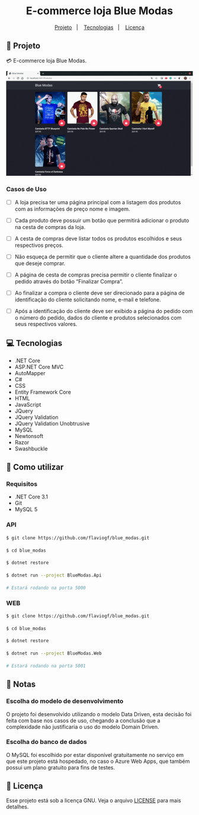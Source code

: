 <h1 align="center">
  E-commerce loja Blue Modas
</h1>

<p align="center">
  <a href="#rocket-projeto">Projeto</a>&nbsp;&nbsp;&nbsp;|&nbsp;&nbsp;&nbsp;
  <a href="#computer-tecnologias">Tecnologias</a>&nbsp;&nbsp;&nbsp;|&nbsp;&nbsp;&nbsp;
  <a href="#memo-licença">Licença</a>
</p>

## :rocket: Projeto

:credit_card: E-commerce loja Blue Modas.

<p align="center">
  <img src="./.github/web.gif" />
</p>

### Casos de Uso

- [ ] A loja precisa ter uma página principal com a listagem dos produtos com as informações de
preço nome e imagem.

- [ ] Cada produto deve possuir um botão que permitirá adicionar o produto na cesta de compras
da loja.

- [ ] A cesta de compras deve listar todos os produtos escolhidos e seus respectivos preços.

- [ ] Não esqueça de permitir que o cliente altere a quantidade dos produtos que deseje comprar.

- [ ] A página de cesta de compras precisa permitir o cliente finalizar o pedido através do botão
“Finalizar Compra”.

- [ ] Ao finalizar a compra o cliente deve ser direcionado para a página de identificação do cliente
solicitando nome, e-mail e telefone.

- [ ] Após a identificação do cliente deve ser exibido a página do pedido com o número do pedido,
dados do cliente e produtos selecionados com seus respectivos valores.

## :computer: Tecnologias

- .NET Core
- ASP.NET Core MVC
- AutoMapper
- C#
- CSS
- Entity Framework Core
- HTML
- JavaScript
- JQuery
- JQuery Validation
- JQuery Validation Unobtrusive
- MySQL
- Newtonsoft
- Razor
- Swashbuckle

## :thinking: Como utilizar

### Requisitos

- .NET Core 3.1
- Git
- MySQL 5

### API 

```bash
$ git clone https://github.com/flaviogf/blue_modas.git

$ cd blue_modas

$ dotnet restore

$ dotnet run --project BlueModas.Api

# Estará rodando na porta 5000
```

### WEB
```bash
$ git clone https://github.com/flaviogf/blue_modas.git

$ cd blue_modas

$ dotnet restore

$ dotnet run --project BlueModas.Web

# Estará rodando na porta 5001
```

## :notebook: Notas

### Escolha do modelo de desenvolvimento

O projeto foi desenvolvido utilizando o modelo Data Driven, esta decisão foi feita com base nos casos de uso, chegando a
conclusão que a complexidade não justificaria o uso do modelo Domain Driven.

### Escolha do banco de dados

O MySQL foi escolhido por estar disponível gratuitamente no serviço em que este projeto está hospedado, no caso o Azure
Web Apps, que também possui um plano gratuito para fins de testes.

## :memo: Licença

Esse projeto está sob a licença GNU. Veja o arquivo [LICENSE](LICENSE) para mais detalhes.
